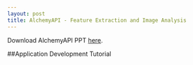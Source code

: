 ```yaml
---
layout: post
title: AlchemyAPI - Feature Extraction and Image Analysis
---
```


Download AlchemyAPI PPT [here](https://www.github.com/string-args/MyAlchemyApps).

##Application Development Tutorial
